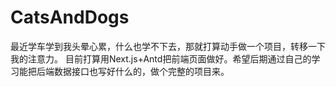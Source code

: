 # CatsAndDogs
最近学车学到我头晕心累，什么也学不下去，那就打算动手做一个项目，转移一下我的注意力。
目前打算用Next.js+Antd把前端页面做好。希望后期通过自己的学习能把后端数据接口也写好什么的，做个完整的项目来。
